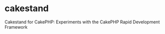 cakestand
=========

Cakestand for CakePHP: Experiments with the CakePHP Rapid Development Framework
